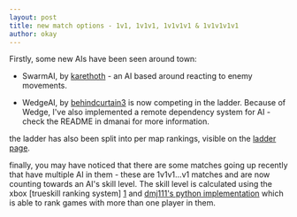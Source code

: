 ```yaml
---
layout: post
title: new match options - 1v1, 1v1v1, 1v1v1v1 & 1v1v1v1v1
author: okay
---
```


Firstly, some new AIs have been seen around town:

 * SwarmAI, by [karethoth][4] - an AI based around reacting to enemy movements.

 * WedgeAI, by [behindcurtain3][0] is now competing in the ladder. Because of Wedge, I've also implemented a remote dependency system for AI - check the README in dmanai for more information.

the ladder has also been split into per map rankings,
visible on the [ladder page][3].

finally, you may have noticed that there are some matches
going up recently that have multiple AI in them - these are
1v1v1...v1 matches and are now counting towards an AI's
skill level. The skill level is calculated using the xbox
[trueskill ranking system] [1] and [dmj111's python
implementation][2] which is able to rank games with more
than one player in them.

[0]: http://github.com/behindcurtain3/dmanai
[1]: http://research.microsoft.com/en-us/projects/trueskill/
[2]: https://github.com/dmj111/trueskill
[3]: http://dmangame-app.appspot.com/ladder
[4]: https://github.com/Karethoth/dmanai
